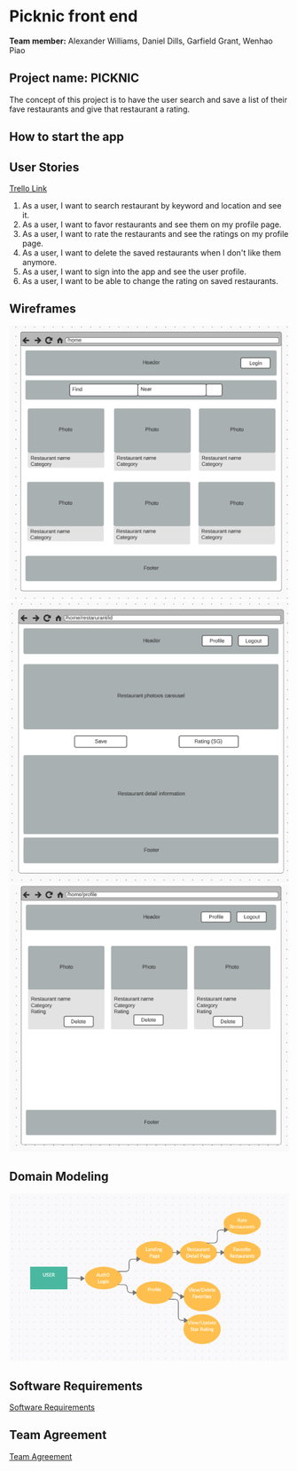# Picknic front end

**Team member:** Alexander Williams, Daniel Dills, Garfield Grant, Wenhao Piao

## Project name: PICKNIC

The concept of this project is to have the user search and save a list of their fave restaurants and give that restaurant a rating.

## How to start the app

## User Stories

[Trello Link](https://trello.com/b/YCSNFquJ/picknic)

1. As a user, I want to search restaurant by keyword and location and see it.
2. As a user, I want to favor restaurants and see them on my profile page.
3. As a user, I want to rate the restaurants and see the ratings on my profile page.
4. As a user, I want to delete the saved restaurants when I don't like them anymore.
5. As a user, I want to sign into the app and see the user profile.
6. As a user, I want to be able to change the rating on saved restaurants.

## Wireframes

![Wireframes1](./assets/wireframe1.png)
![Wireframes2](./assets/wireframe2.png)
![Wireframes3](./assets/wireframe3.png)

## Domain Modeling

![domain modeling](./assets/domain_modeling.png)

## Software Requirements

[Software Requirements](./requirements.md)

## Team Agreement

[Team Agreement](./team-agreement.md)
